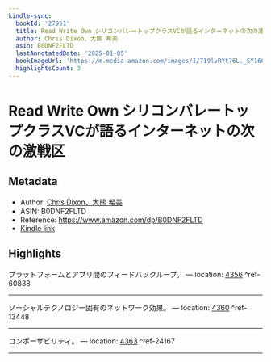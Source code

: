 ```yaml
---
kindle-sync:
  bookId: '27951'
  title: Read Write Own シリコンバレートップクラスVCが語るインターネットの次の激戦区
  author: Chris Dixon、大熊 希美
  asin: B0DNF2FLTD
  lastAnnotatedDate: '2025-01-05'
  bookImageUrl: 'https://m.media-amazon.com/images/I/719lvRYt76L._SY160.jpg'
  highlightsCount: 3
---
```

# Read Write Own シリコンバレートップクラスVCが語るインターネットの次の激戦区
## Metadata
* Author: [Chris Dixon、大熊 希美](https://www.amazon.comundefined)
* ASIN: B0DNF2FLTD
* Reference: https://www.amazon.com/dp/B0DNF2FLTD
* [Kindle link](kindle://book?action=open&asin=B0DNF2FLTD)

## Highlights
プラットフォームとアプリ間のフィードバックループ。 — location: [4356](kindle://book?action=open&asin=B0DNF2FLTD&location=4356) ^ref-60838

---
ソーシャルテクノロジー固有のネットワーク効果。 — location: [4360](kindle://book?action=open&asin=B0DNF2FLTD&location=4360) ^ref-13448

---
コンポーザビリティ。 — location: [4363](kindle://book?action=open&asin=B0DNF2FLTD&location=4363) ^ref-24167

---
